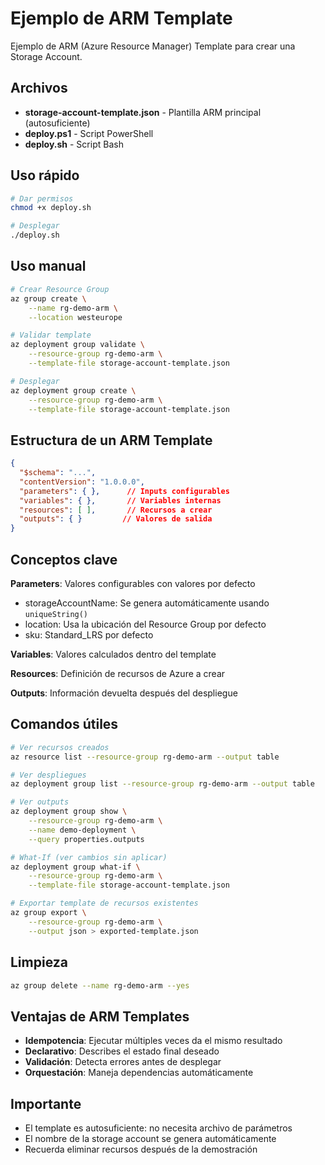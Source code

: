 # Ejemplo de ARM Template

Ejemplo de ARM (Azure Resource Manager) Template para crear una Storage Account.

## Archivos

- **storage-account-template.json** - Plantilla ARM principal (autosuficiente)
- **deploy.ps1** - Script PowerShell
- **deploy.sh** - Script Bash

## Uso rápido

```bash
# Dar permisos
chmod +x deploy.sh

# Desplegar
./deploy.sh
```

## Uso manual

```bash
# Crear Resource Group
az group create \
    --name rg-demo-arm \
    --location westeurope

# Validar template
az deployment group validate \
    --resource-group rg-demo-arm \
    --template-file storage-account-template.json

# Desplegar
az deployment group create \
    --resource-group rg-demo-arm \
    --template-file storage-account-template.json
```

## Estructura de un ARM Template

```json
{
  "$schema": "...",
  "contentVersion": "1.0.0.0",
  "parameters": { },      // Inputs configurables
  "variables": { },       // Variables internas
  "resources": [ ],       // Recursos a crear
  "outputs": { }         // Valores de salida
}
```

## Conceptos clave

**Parameters**: Valores configurables con valores por defecto
- storageAccountName: Se genera automáticamente usando `uniqueString()`
- location: Usa la ubicación del Resource Group por defecto
- sku: Standard_LRS por defecto

**Variables**: Valores calculados dentro del template

**Resources**: Definición de recursos de Azure a crear

**Outputs**: Información devuelta después del despliegue

## Comandos útiles

```bash
# Ver recursos creados
az resource list --resource-group rg-demo-arm --output table

# Ver despliegues
az deployment group list --resource-group rg-demo-arm --output table

# Ver outputs
az deployment group show \
    --resource-group rg-demo-arm \
    --name demo-deployment \
    --query properties.outputs

# What-If (ver cambios sin aplicar)
az deployment group what-if \
    --resource-group rg-demo-arm \
    --template-file storage-account-template.json

# Exportar template de recursos existentes
az group export \
    --resource-group rg-demo-arm \
    --output json > exported-template.json
```

## Limpieza

```bash
az group delete --name rg-demo-arm --yes
```

## Ventajas de ARM Templates

- **Idempotencia**: Ejecutar múltiples veces da el mismo resultado
- **Declarativo**: Describes el estado final deseado
- **Validación**: Detecta errores antes de desplegar
- **Orquestación**: Maneja dependencias automáticamente

## Importante

- El template es autosuficiente: no necesita archivo de parámetros
- El nombre de la storage account se genera automáticamente
- Recuerda eliminar recursos después de la demostración
